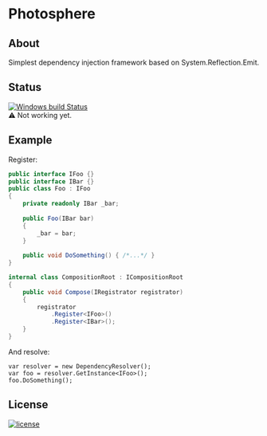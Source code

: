 # Photosphere
## About
Simplest dependency injection framework based on System.Reflection.Emit.

## Status
[![Windows build Status](https://ci.appveyor.com/api/projects/status/github/sunloving/photosphere?retina=true&svg=true)](https://ci.appveyor.com/project/sunloving/photosphere)</br>
:warning: Not working yet.

## Example
Register:
``` C#
public interface IFoo {}
public interface IBar {}
public class Foo : IFoo
{
    private readonly IBar _bar;
    
    public Foo(IBar bar)
    {
        _bar = bar;
    }
    
    public void DoSomething() { /*...*/ }
}

internal class CompositionRoot : ICompositionRoot
{
    public void Compose(IRegistrator registrator)
    {
        registrator
            .Register<IFoo>()
            .Register<IBar>();
    }
}
```
And resolve:
```
var resolver = new DependencyResolver();
var foo = resolver.GetInstance<IFoo>();
foo.DoSomething();
```
## License
[![license](https://img.shields.io/github/license/mashape/apistatus.svg?maxAge=2592000)]()
